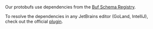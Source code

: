 Our protobufs use dependencies from the
[Buf Schema Registry](https://buf.build/explore).

To resolve the dependencies in any JetBrains editor (GoLand, IntelliJ), check
out the official [plugin](https://plugins.jetbrains.com/plugin/19147-buf-for-protocol-buffers).